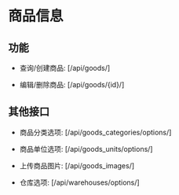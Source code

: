 # 商品信息


## 功能

- 查询/创建商品:
[/api/goods/]

- 编辑/删除商品:
[/api/goods/{id}/]


## 其他接口

- 商品分类选项:
[/api/goods_categories/options/]

- 商品单位选项:
[/api/goods_units/options/]

- 上传商品图片:
[/api/goods_images/]

- 仓库选项:
[/api/warehouses/options/]
